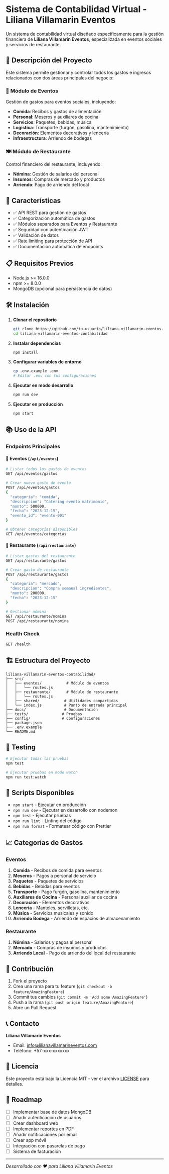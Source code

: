 # Sistema de Contabilidad Virtual - Liliana Villamarin Eventos

Un sistema de contabilidad virtual diseñado específicamente para la gestión financiera de **Liliana Villamarin Eventos**, especializada en eventos sociales y servicios de restaurante.

## 🎯 Descripción del Proyecto

Este sistema permite gestionar y controlar todos los gastos e ingresos relacionados con dos áreas principales del negocio:

### 📅 **Módulo de Eventos**
Gestión de gastos para eventos sociales, incluyendo:
- **Comida**: Recibos y gastos de alimentación
- **Personal**: Meseros y auxiliares de cocina
- **Servicios**: Paquetes, bebidas, música
- **Logística**: Transporte (furgón, gasolina, mantenimiento)
- **Decoración**: Elementos decorativos y lencería
- **Infraestructura**: Arriendo de bodegas

### 🍽️ **Módulo de Restaurante**
Control financiero del restaurante, incluyendo:
- **Nómina**: Gestión de salarios del personal
- **Insumos**: Compras de mercado y productos
- **Arriendo**: Pago de arriendo del local

## 🚀 Características

- ✅ API REST para gestión de gastos
- ✅ Categorización automática de gastos
- ✅ Módulos separados para Eventos y Restaurante
- ✅ Seguridad con autenticación JWT
- ✅ Validación de datos
- ✅ Rate limiting para protección de API
- ✅ Documentación automática de endpoints

## 📋 Requisitos Previos

- Node.js >= 16.0.0
- npm >= 8.0.0
- MongoDB (opcional para persistencia de datos)

## 🛠️ Instalación

1. **Clonar el repositorio**
   ```bash
   git clone https://github.com/tu-usuario/liliana-villamarin-eventos-contabilidad.git
   cd liliana-villamarin-eventos-contabilidad
   ```

2. **Instalar dependencias**
   ```bash
   npm install
   ```

3. **Configurar variables de entorno**
   ```bash
   cp .env.example .env
   # Editar .env con tus configuraciones
   ```

4. **Ejecutar en modo desarrollo**
   ```bash
   npm run dev
   ```

5. **Ejecutar en producción**
   ```bash
   npm start
   ```

## 📚 Uso de la API

### Endpoints Principales

#### 🎉 Eventos (`/api/eventos`)
```bash
# Listar todos los gastos de eventos
GET /api/eventos/gastos

# Crear nuevo gasto de evento
POST /api/eventos/gastos
{
  "categoria": "comida",
  "descripcion": "Catering evento matrimonio",
  "monto": 500000,
  "fecha": "2023-12-15",
  "evento_id": "evento-001"
}

# Obtener categorías disponibles
GET /api/eventos/categorias
```

#### 🏪 Restaurante (`/api/restaurante`)
```bash
# Listar gastos del restaurante
GET /api/restaurante/gastos

# Crear gasto de restaurante
POST /api/restaurante/gastos
{
  "categoria": "mercado",
  "descripcion": "Compra semanal ingredientes",
  "monto": 200000,
  "fecha": "2023-12-15"
}

# Gestionar nómina
GET /api/restaurante/nomina
POST /api/restaurante/nomina
```

### Health Check
```bash
GET /health
```

## 🏗️ Estructura del Proyecto

```
liliana-villamarin-eventos-contabilidad/
├── src/
│   ├── eventos/           # Módulo de eventos
│   │   └── routes.js
│   ├── restaurante/       # Módulo de restaurante
│   │   └── routes.js
│   ├── shared/           # Utilidades compartidas
│   └── index.js          # Punto de entrada principal
├── docs/                 # Documentación
├── tests/               # Pruebas
├── config/              # Configuraciones
├── package.json
├── .env.example
└── README.md
```

## 🧪 Testing

```bash
# Ejecutar todas las pruebas
npm test

# Ejecutar pruebas en modo watch
npm run test:watch
```

## 🔧 Scripts Disponibles

- `npm start` - Ejecutar en producción
- `npm run dev` - Ejecutar en desarrollo con nodemon
- `npm test` - Ejecutar pruebas
- `npm run lint` - Linting del código
- `npm run format` - Formatear código con Prettier

## 📈 Categorías de Gastos

### Eventos
1. **Comida** - Recibos de comida para eventos
2. **Meseros** - Pagos a personal de servicio
3. **Paquetes** - Paquetes de servicios
4. **Bebidas** - Bebidas para eventos
5. **Transporte** - Pago furgón, gasolina, mantenimiento
6. **Auxiliares de Cocina** - Personal auxiliar de cocina
7. **Decoración** - Elementos decorativos
8. **Lencería** - Manteles, servilletas, etc.
9. **Música** - Servicios musicales y sonido
10. **Arriendo Bodega** - Arriendo de espacios de almacenamiento

### Restaurante
1. **Nómina** - Salarios y pagos al personal
2. **Mercado** - Compras de insumos y productos
3. **Arriendo Local** - Pago de arriendo del local del restaurante

## 🤝 Contribución

1. Fork el proyecto
2. Crea una rama para tu feature (`git checkout -b feature/AmazingFeature`)
3. Commit tus cambios (`git commit -m 'Add some AmazingFeature'`)
4. Push a la rama (`git push origin feature/AmazingFeature`)
5. Abre un Pull Request

## 📞 Contacto

**Liliana Villamarin Eventos**
- Email: info@lilianavillamarineventos.com
- Teléfono: +57-xxx-xxxxxxx

## 📄 Licencia

Este proyecto está bajo la Licencia MIT - ver el archivo [LICENSE](LICENSE) para detalles.

## 🚧 Roadmap

- [ ] Implementar base de datos MongoDB
- [ ] Añadir autenticación de usuarios
- [ ] Crear dashboard web
- [ ] Implementar reportes en PDF
- [ ] Añadir notificaciones por email
- [ ] Crear app móvil
- [ ] Integración con pasarelas de pago
- [ ] Sistema de facturación

---

*Desarrollado con ❤️ para Liliana Villamarin Eventos*
